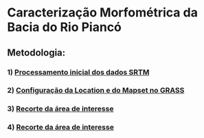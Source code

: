 # Caracterização Morfométrica da Bacia do Rio Piancó

## Metodologia:


### 1) [Processamento inicial dos dados SRTM][1]

### 2) [Configuração da Location e do Mapset no GRASS][2]

### 3) [Recorte da área de interesse][3]

### 4) [Recorte da área de interesse][4]


[1]:processamento_inicial.md

[2]:location_mapset.md

[3]:recorte.md

[4]:extensoes.md








